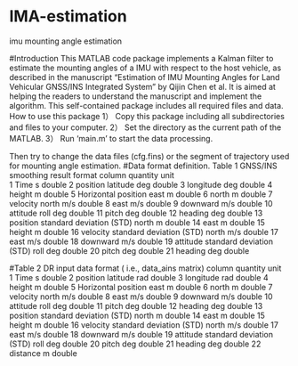 # IMA-estimation
imu mounting angle estimation


#Introduction
This MATLAB code package implements a Kalman filter to estimate the mounting angles of a IMU with respect to the host vehicle, as described in the manuscript “Estimation of IMU Mounting Angles for Land Vehicular GNSS/INS Integrated System” by Qijin Chen et al. It is aimed at helping the readers to understand the manuscript and implement the algorithm. This self-contained package includes all required files and data. 
How to use this package 
1）	Copy this package including all subdirectories and files to your computer. 
2）	Set the directory as the current path of the MATLAB.
3）	Run ‘main.m’ to start the data processing. 

Then try to change the data files (cfg.fins) or the segment of trajectory used for mounting angle estimation. 
#Data format definition. 
Table 1 GNSS/INS smoothing result format
column	quantity	unit	
1	Time	s	double
2	position	latitude	deg	double
3		longitude	deg	double
4		height	m	double
5	Horizontal 
position	east	m	double
6		north	m	double
7	velocity	north	m/s	double
8		east	m/s	double
9		downward	m/s	double
10	attitude	roll	deg	double
11		pitch	deg	double
12		heading	deg	double
13	position standard
 deviation (STD)	north	m	double
14		east	m	double
15		height	m	double
16	velocity standard
 deviation (STD)	north	m/s	double
17		east	m/s	double
18		downward	m/s	double
19	attitude standard
 deviation (STD)	roll	deg	double
20		pitch	deg	double
21		heading	deg	double


#Table 2 DR input data format ( i.e., data_ains matrix)
column	quantity 	unit 	
1	Time	s	double
2	position 	latitude	rad	double
3		longitude	rad	double
4		height	m	double
5	Horizontal 
position	east	m	double
6		north	m	double
7	velocity	north	m/s	double
8		east	m/s	double
9		downward	m/s	double
10	attitude	roll	deg	double
11		pitch	deg	double
12		heading	deg	double
13	position standard
 deviation (STD) 	north	m	double
14		east	m	double
15		height	m	double
16	velocity standard
 deviation (STD) 	north	m/s	double
17		east	m/s	double
18		downward	m/s	double
19	attitude standard
 deviation (STD) 	roll	deg	double
20		pitch	deg	double
21		heading	deg	double
22	distance	m	double
